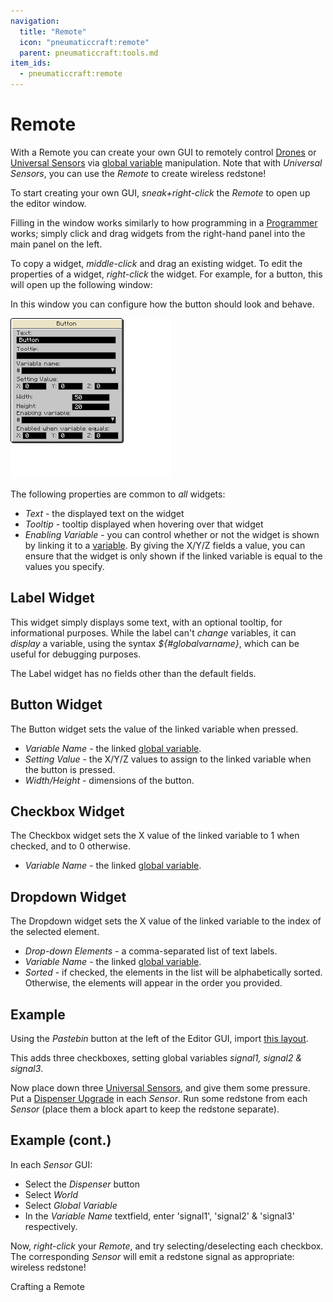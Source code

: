 ```yaml
---
navigation:
  title: "Remote"
  icon: "pneumaticcraft:remote"
  parent: pneumaticcraft:tools.md
item_ids:
  - pneumaticcraft:remote
---
```


# Remote

With a Remote you can create your own GUI to remotely control [Drones](./drone.md) or [Universal Sensors](../machines/universal_sensor.md) via [global variable](../programming/variables.md#global) manipulation. Note that with *Universal Sensors*, you can use the *Remote* to create wireless redstone!

To start creating your own GUI, *sneak+right-click* the *Remote* to open up the editor window.

Filling in the window works similarly to how programming in a [Programmer](../programming/programmer.md) works; simply click and drag widgets from the right-hand panel into the main panel on the left.

To copy a widget, *middle-click* and drag an existing widget. To edit the properties of a widget, *right-click* the widget. For example, for a button, this will open up the following window:

In this window you can configure how the button should look and behave.

![](remote_button.png)

The following properties are common to *all* widgets:
- *Text* - the displayed text on the widget
- *Tooltip* - tooltip displayed when hovering over that widget
- *Enabling Variable* - you can control whether or not the widget is shown by linking it to a [variable](../programming/coordinate_operator.md). By giving the X/Y/Z fields a value, you can ensure that the widget is only shown if the linked variable is equal to the values you specify.

<a name="label"></a>
## Label Widget

This widget simply displays some text, with an optional tooltip, for informational purposes. While the label can't *change* variables, it can *display* a variable, using the syntax *${#globalvarname}*, which can be useful for debugging purposes.

The Label widget has no fields other than the default fields.

## Button Widget

The Button widget sets the value of the linked variable when pressed.
- *Variable Name* - the linked [global variable](../programming/variables.md#global).
- *Setting Value* - the X/Y/Z values to assign to the linked variable when the button is pressed.
- *Width/Height* - dimensions of the button.

## Checkbox Widget

The Checkbox widget sets the X value of the linked variable to 1 when checked, and to 0 otherwise.
- *Variable Name* - the linked [global variable](../programming/variables.md#global).

## Dropdown Widget

The Dropdown widget sets the X value of the linked variable to the index of the selected element.
- *Drop-down Elements* - a comma-separated list of text labels.
- *Variable Name* - the linked [global variable](../programming/variables.md#global).
- *Sorted* - if checked, the elements in the list will be alphabetically sorted. Otherwise, the elements will appear in the order you provided.

## Example

Using the *Pastebin* button at the left of the Editor GUI, import [this layout](https://pastebin.com/4yxKG5Jc).

This adds three checkboxes, setting global variables *signal1, signal2 & signal3*.

Now place down three [Universal Sensors](../machines/universal_sensor.md), and give them some pressure. Put a [Dispenser Upgrade](../base_concepts/upgrades.md#dispenser) in each *Sensor*. Run some redstone from each *Sensor* (place them a block apart to keep the redstone separate).

## Example (cont.)

In each *Sensor* GUI:
- Select the *Dispenser* button
- Select *World*
- Select *Global Variable*
- In the *Variable Name* textfield, enter 'signal1', 'signal2' & 'signal3' respectively.

Now, *right-click* your *Remote*, and try selecting/deselecting each checkbox. The corresponding *Sensor* will emit a redstone signal as appropriate: wireless redstone!

Crafting a Remote

<Recipe id="pneumaticcraft:remote" />


